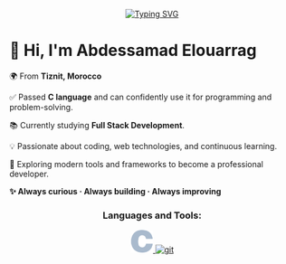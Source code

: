 <p align="center">
  <a href="https://git.io/typing-svg"><img src="https://readme-typing-svg.demolab.com?font=Fira+Code&pause=1000&color=1D59F7&center=true&width=435&lines=Hello%2C+I'm+Abdessamad!+" alt="Typing SVG" /></a>
</p>

<h1>👋 Hi, I'm Abdessamad Elouarrag</h1>

<p>🌍 From <b>Tiznit, Morocco</b></p>

<p>✅ Passed <b>C language</b> and can confidently use it for programming and problem-solving.</p>
<p>📚 Currently studying <b>Full Stack Development</b>.</p>
<p>💡 Passionate about coding, web technologies, and continuous learning.</p>
<p>🚀 Exploring modern tools and frameworks to become a professional developer.</p>

<p><b>✨ Always curious · Always building · Always improving</b></p>

<p align="center">
</p>

<h3 align="center">Languages and Tools:</h3>
<p align="center"> <a href="https://www.cprogramming.com/" target="_blank" rel="noreferrer"> <img src="https://raw.githubusercontent.com/devicons/devicon/master/icons/c/c-original.svg" alt="c" width="40" height="40"/> </a> <a href="https://git-scm.com/" target="_blank" rel="noreferrer"> <img src="https://www.vectorlogo.zone/logos/git-scm/git-scm-icon.svg" alt="git" width="40" height="40"/> </a> </p>
